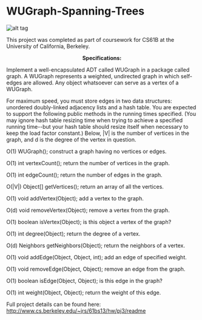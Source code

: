 WUGraph-Spanning-Trees
======================

![alt tag](https://raw.github.com/aaron-feldman/WUGraph-Spanning-Trees/master/example_image.png)

This project was completed as part of coursework for CS61B at the University of California, Berkeley.

<div align="center"> <b>Specifications:</b> </div>

Implement a well-encapsulated ADT called WUGraph in a package called graph. A WUGraph represents a weighted, undirected graph in which self-edges are allowed.  Any object whatsoever can serve as a vertex of a WUGraph.

For maximum speed, you must store edges in two data structures:  unordered doubly-linked adjacency lists and a hash table.  You are expected to support the following public methods in the running times specified.  (You may ignore hash table resizing time when trying to achieve a specified running time--but your hash table should resize itself when necessary to keep the load factor constant.)  Below, |V| is the number of vertices in the graph, and d is the degree of the vertex in question.


O(1)   WUGraph();                construct a graph having no vertices or edges.

O(1)   int vertexCount();           return the number of vertices in the graph.

O(1)   int edgeCount();                return the number of edges in the graph.

O(|V|) Object[] getVertices();             return an array of all the vertices.

O(1)   void addVertex(Object);                       add a vertex to the graph.

O(d)   void removeVertex(Object);               remove a vertex from the graph.

O(1)   boolean isVertex(Object);          is this object a vertex of the graph?

O(1)   int degree(Object);                       return the degree of a vertex.

O(d)   Neighbors getNeighbors(Object);        return the neighbors of a vertex.

O(1)   void addEdge(Object, Object, int);      add an edge of specified weight.

O(1)   void removeEdge(Object, Object);          remove an edge from the graph.

O(1)   boolean isEdge(Object, Object);               is this edge in the graph?

O(1)   int weight(Object, Object);              return the weight of this edge.


Full project details can be found here: http://www.cs.berkeley.edu/~jrs/61bs13/hw/pj3/readme
